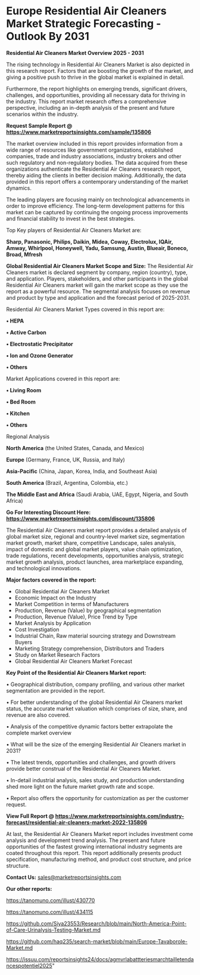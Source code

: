  # Europe Residential Air Cleaners Market Strategic Forecasting - Outlook By 2031

<Strong> Residential Air Cleaners Market Overview 2025 - 2031</strong>

The rising technology in Residential Air Cleaners Market is also depicted in this research report. Factors that are boosting the growth of the market, and giving a positive push to thrive in the global market is explained in detail.

Furthermore, the report highlights on emerging trends, significant drivers, challenges, and opportunities, providing all necessary data for thriving in the industry. This report market research offers a comprehensive perspective, including an in-depth analysis of the present and future scenarios within the industry.

<strong>Request Sample Report @ <a href=https://www.marketreportsinsights.com/sample/135806>https://www.marketreportsinsights.com/sample/135806</a></strong>

The market overview included in this report provides information from a wide range of resources like government organizations, established companies, trade and industry associations, industry brokers and other such regulatory and non-regulatory bodies. The data acquired from these organizations authenticate the Residential Air Cleaners research report, thereby aiding the clients in better decision making. Additionally, the data provided in this report offers a contemporary understanding of the market dynamics.

The leading players are focusing mainly on technological advancements in order to improve efficiency. The long-term development patterns for this market can be captured by continuing the ongoing process improvements and financial stability to invest in the best strategies.

Top Key players of Residential Air Cleaners Market are:

<strong>Sharp, Panasonic, Philips, Daikin, Midea, Coway, Electrolux, IQAir, Amway, Whirlpool, Honeywell, Yadu, Samsung, Austin, Blueair, Boneco, Broad, Mfresh</strong>

<strong><b>Global Residential Air Cleaners Market Scope and Size:</b></strong>
The Residential Air Cleaners market is declared segment by company, region (country), type, and application. Players, stakeholders, and other participants in the global Residential Air Cleaners market will gain the market scope as they use the report as a powerful resource. The segmental analysis focuses on revenue and product by type and application and the forecast period of 2025-2031.

Residential Air Cleaners Market Types covered in this report are:

<strong>• HEPA

• Active Carbon

• Electrostatic Precipitator

• Ion and Ozone Generator

• Others</strong>

Market Applications covered in this report are:

<strong>• Living Room

• Bed Room

• Kitchen

• Others</strong> 

Regional Analysis

<strong>North America</strong> (the United States, Canada, and Mexico)

<strong>Europe</strong> (Germany, France, UK, Russia, and Italy)

<strong>Asia-Pacific</strong> (China, Japan, Korea, India, and Southeast Asia)

<strong>South America</strong> (Brazil, Argentina, Colombia, etc.)

<strong>The Middle East and Africa</strong> (Saudi Arabia, UAE, Egypt, Nigeria, and South Africa)

<strong>Go For Interesting Discount Here: <a href=https://www.marketreportsinsights.com/discount/135806>https://www.marketreportsinsights.com/discount/135806</a></strong>

The Residential Air Cleaners market report provides a detailed analysis of global market size, regional and country-level market size, segmentation market growth, market share, competitive Landscape, sales analysis, impact of domestic and global market players, value chain optimization, trade regulations, recent developments, opportunities analysis, strategic market growth analysis, product launches, area marketplace expanding, and technological innovations.

<strong><b>Major factors covered in the report:</b></strong>
<ul>
  <li>Global Residential Air Cleaners Market </li>
  <li>Economic Impact on the Industry</li>
  <li>Market Competition in terms of Manufacturers</li>
  <li>Production, Revenue (Value) by geographical segmentation</li>
  <li>Production, Revenue (Value), Price Trend by Type</li>
  <li>Market Analysis by Application</li>
  <li>Cost Investigation</li>
  <li>Industrial Chain, Raw material sourcing strategy and Downstream Buyers</li>
  <li>Marketing Strategy comprehension, Distributors and Traders</li>
  <li>Study on Market Research Factors</li>
  <li>Global Residential Air Cleaners Market Forecast</li>
</ul>

<strong><b>Key Point of the Residential Air Cleaners Market report:</b></strong>

• Geographical distribution, company profiling, and various other market segmentation are provided in the report.

• For better understanding of the global Residential Air Cleaners market status, the accurate market valuation which comprises of size, share, and revenue are also covered.

• Analysis of the competitive dynamic factors better extrapolate the complete market overview

• What will be the size of the emerging Residential Air Cleaners market in 2031?

• The latest trends, opportunities and challenges, and growth drivers provide better construal of the Residential Air Cleaners Market.

• In-detail industrial analysis, sales study, and production understanding shed more light on the future market growth rate and scope.

• Report also offers the opportunity for customization as per the customer request.

<strong><b>View Full Report @ <a href=https://www.marketreportsinsights.com/industry-forecast/residential-air-cleaners-market-2022-135806>https://www.marketreportsinsights.com/industry-forecast/residential-air-cleaners-market-2022-135806</a></b></strong>


At last, the Residential Air Cleaners Market report includes investment come analysis and development trend analysis. The present and future opportunities of the fastest growing international industry segments are coated throughout this report. This report additionally presents product specification, manufacturing method, and product cost structure, and price structure.

<strong>Contact Us:</strong>
sales@marketreportsinsights.com

<strong>Our other reports:</strong>

<a href=https://tanomuno.com/illust/430770>https://tanomuno.com/illust/430770</a>

<a href=https://tanomuno.com/illust/434115>https://tanomuno.com/illust/434115</a>

<a href=https://github.com/Siya23553/Research/blob/main/North-America-Point-of-Care-Urinalysis-Testing-Market.md>https://github.com/Siya23553/Research/blob/main/North-America-Point-of-Care-Urinalysis-Testing-Market.md</a>

<a href=https://github.com/haq235/search-market/blob/main/Europe-Tavaborole-Market.md>https://github.com/haq235/search-market/blob/main/Europe-Tavaborole-Market.md</a>

<a href=https://issuu.com/reportsinsights24/docs/agmvrlabattteriesmarchtailletendancespotentiel2025>https://issuu.com/reportsinsights24/docs/agmvrlabattteriesmarchtailletendancespotentiel2025</a>"
